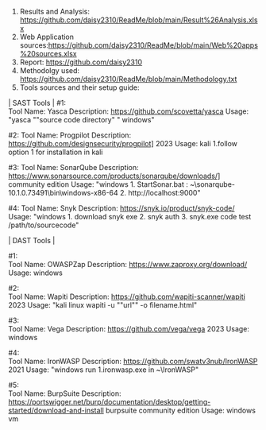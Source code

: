 1.  Results and Analysis: https://github.com/daisy2310/ReadMe/blob/main/Result%26Analysis.xlsx
2.  Web Application sources:https://github.com/daisy2310/ReadMe/blob/main/Web%20apps%20sources.xlsx
3.  Report: https://github.com/daisy2310
3. Methodolgy used: https://github.com/daisy2310/ReadMe/blob/main/Methodology.txt
4.  Tools sources and their setup guide:


| SAST Tools  |
#1:  
Tool Name: Yasca
Description: https://github.com/scovetta/yasca
Usage: "yasca ""source code directory" " windows"

#2: 
Tool Name: Progpilot
Description: https://github.com/designsecurity/progpilot] 2023
Usage: kali 1.follow option 1 for installation in kali  

#3: 
Tool Name: SonarQube
Description: https://www.sonarsource.com/products/sonarqube/downloads/] community edition 
Usage: "windows 1. StartSonar.bat : ~\sonarqube-10.1.0.73491\bin\windows-x86-64 2. http://localhost:9000" 

#4: 
Tool Name: Snyk
Description: https://snyk.io/product/snyk-code/
Usage: "windows 1. download snyk exe 2. snyk auth 3. snyk.exe code test /path/to/sourcecode" 


| DAST Tools  | 

#1:  
Tool Name: OWASPZap
Description: https://www.zaproxy.org/download/
Usage: windows

#2:  
Tool Name: Wapiti
Description: https://github.com/wapiti-scanner/wapiti 2023
Usage: "kali linux wapiti -u ""url"" -o filename.html"

#3:   
Tool Name: Vega
Description: https://github.com/vega/vega 2023 
Usage: windows

#4:  
Tool Name: IronWASP
Description: https://github.com/swatv3nub/IronWASP 2021
Usage: "windows run 1.ironwasp.exe in ~\IronWASP"

#5:  
Tool Name: BurpSuite
Description: https://portswigger.net/burp/documentation/desktop/getting-started/download-and-install burpsuite community edition
Usage: windows vm
                   
